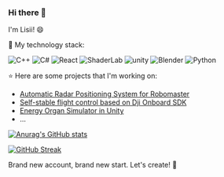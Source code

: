 ### Hi there 👋

I'm Lisii! :smile:

:page_with_curl: My technology stack:

![C++](https://img.shields.io/badge/C/C++-%230175C2.svg?style=for-the-badge&logo=cplusplus&logoColor=white)
![C#](https://img.shields.io/badge/Csharp-%2302569B.svg?style=for-the-badge&logo=sharp&logoColor=white)
![React](https://img.shields.io/badge/react-%23000000.svg?style=for-the-badge&logo=react&logoColor=blue&color=white)
![ShaderLab](https://img.shields.io/badge/ShaderLab/HLSL-%230175C2.svg?style=for-the-badge&logo=resharper&logoColor=white)
![unity](https://img.shields.io/badge/Unity-%2311234.svg?style=for-the-badge&logo=unity&logoColor=white)
![Blender](https://img.shields.io/badge/Blender-%230258.svg?style=for-the-badge&logo=blender&logoColor=white)
![Python](https://img.shields.io/badge/python-%23000000.svg?style=for-the-badge&logo=python&logoColor=white)

:star: Here are some projects that I'm working on:

- [Automatic Radar Positioning System for Robomaster](https://github.com/Alliance-Algorithm/ARPS)
- [Self-stable flight control based on Dji Onboard SDK](https://github.com/Alliance-Algorithm/rmcs_flight)
- [Energy Organ Simulator in Unity](https://github.com/Alliance-Algorithm/EnergyOrganSimulator)
- ...

[![Anurag's GitHub stats](https://github-readme-stats.vercel.app/api?username=Lisiiii)](https://github.com/anuraghazra/github-readme-stats)

[![GitHub Streak](https://github-readme-streak-stats.herokuapp.com/?user=Lisiiii)](https://git.io/streak-stats)

Brand new account, brand new start. Let's create! :wrench:
